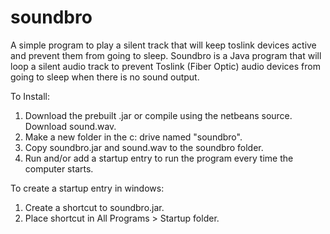 # soundbro
A simple program to play a silent track that will keep toslink devices active and prevent them from going to sleep.
Soundbro is a Java program that will loop a silent audio track to prevent Toslink (Fiber Optic) audio devices from going to sleep when there is no sound output.

To Install: 
1. Download the prebuilt .jar or compile using the netbeans source. Download sound.wav. 
2. Make a new folder in the c: drive named "soundbro". 
3. Copy soundbro.jar and sound.wav to the soundbro folder. 
4. Run and/or add a startup entry to run the program every time the computer starts.

To create a startup entry in windows:
1. Create a shortcut to soundbro.jar.
2. Place shortcut in All Programs > Startup folder.
